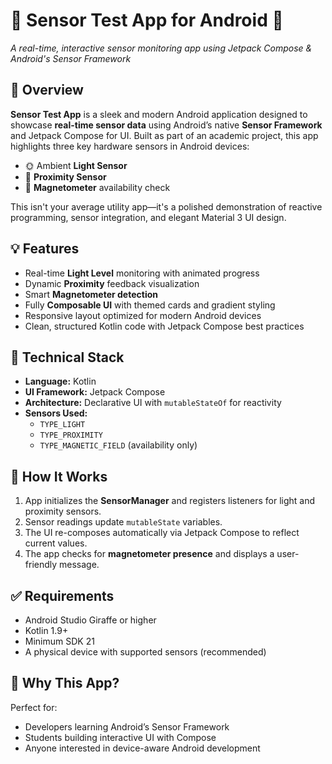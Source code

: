 # 🧪 Sensor Test App for Android 🚀  
_A real-time, interactive sensor monitoring app using Jetpack Compose & Android's Sensor Framework_

## 🌟 Overview

**Sensor Test App** is a sleek and modern Android application designed to showcase **real-time sensor data** using Android’s native **Sensor Framework** and Jetpack Compose for UI. Built as part of an academic project, this app highlights three key hardware sensors in Android devices:

- 🌞 Ambient **Light Sensor**
- 📶 **Proximity Sensor**
- 🧲 **Magnetometer** availability check

This isn't your average utility app—it's a polished demonstration of reactive programming, sensor integration, and elegant Material 3 UI design.

## 💡 Features

- Real-time **Light Level** monitoring with animated progress  
- Dynamic **Proximity** feedback visualization  
- Smart **Magnetometer detection**  
- Fully **Composable UI** with themed cards and gradient styling  
- Responsive layout optimized for modern Android devices  
- Clean, structured Kotlin code with Jetpack Compose best practices

## 🧠 Technical Stack

- **Language:** Kotlin  
- **UI Framework:** Jetpack Compose  
- **Architecture:** Declarative UI with `mutableStateOf` for reactivity  
- **Sensors Used:**  
  - `TYPE_LIGHT`  
  - `TYPE_PROXIMITY`  
  - `TYPE_MAGNETIC_FIELD` (availability only)

## 🚀 How It Works

1. App initializes the **SensorManager** and registers listeners for light and proximity sensors.
2. Sensor readings update `mutableState` variables.
3. The UI re-composes automatically via Jetpack Compose to reflect current values.
4. The app checks for **magnetometer presence** and displays a user-friendly message.

## ✅ Requirements

- Android Studio Giraffe or higher  
- Kotlin 1.9+  
- Minimum SDK 21  
- A physical device with supported sensors (recommended)

## 📌 Why This App?

Perfect for:

- Developers learning Android’s Sensor Framework  
- Students building interactive UI with Compose  
- Anyone interested in device-aware Android development

